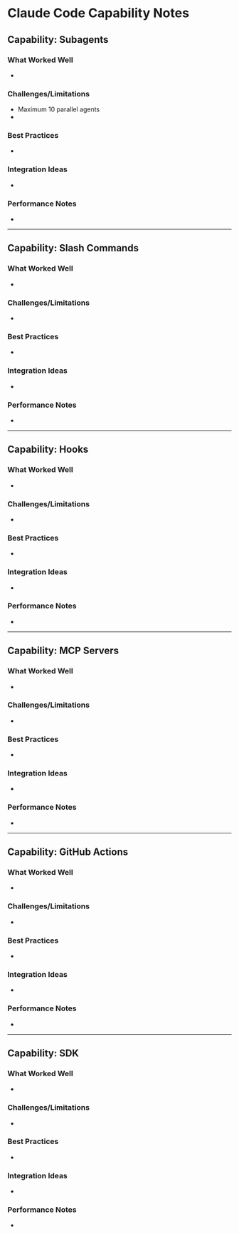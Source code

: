 # Claude Code Capability Notes

## Capability: Subagents
### What Worked Well
- 

### Challenges/Limitations
- Maximum 10 parallel agents
- 

### Best Practices
- 

### Integration Ideas
- 

### Performance Notes
- 

---

## Capability: Slash Commands
### What Worked Well
- 

### Challenges/Limitations
- 

### Best Practices
- 

### Integration Ideas
- 

### Performance Notes
- 

---

## Capability: Hooks
### What Worked Well
- 

### Challenges/Limitations
- 

### Best Practices
- 

### Integration Ideas
- 

### Performance Notes
- 

---

## Capability: MCP Servers
### What Worked Well
- 

### Challenges/Limitations
- 

### Best Practices
- 

### Integration Ideas
- 

### Performance Notes
- 

---

## Capability: GitHub Actions
### What Worked Well
- 

### Challenges/Limitations
- 

### Best Practices
- 

### Integration Ideas
- 

### Performance Notes
- 

---

## Capability: SDK
### What Worked Well
- 

### Challenges/Limitations
- 

### Best Practices
- 

### Integration Ideas
- 

### Performance Notes
- 